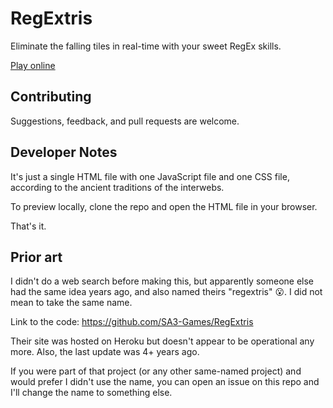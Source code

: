 # RegExtris

Eliminate the falling tiles in real-time with your sweet RegEx skills.

[Play online](https://alexanderbird.github.io/regextris/)

## Contributing

Suggestions, feedback, and pull requests are welcome.

## Developer Notes

It's just a single HTML file with one JavaScript file and one CSS file,
according to the ancient traditions of the interwebs.

To preview locally, clone the repo and open the HTML file in your browser.

That's it.

## Prior art

I didn't do a web search before making this, but apparently someone else had the
same idea years ago, and also named theirs "regextris" 😮. I did not mean to
take the same name.

Link to the code: https://github.com/SA3-Games/RegExtris

Their site was hosted on Heroku but doesn't appear to be operational any more.
Also, the last update was 4+ years ago.

If you were part of that project (or any other same-named project) and would
prefer I didn't use the name, you can open an issue on this repo and I'll change
the name to something else.
